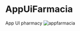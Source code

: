# AppUiFarmacia
App UI pharmacy
![appfarmacia](https://github.com/DesenvolvedorFrancisco/AppUiFarmacia/assets/142500006/f9ae612c-6dc0-4dc1-9b17-2dbcedefeaf5)
